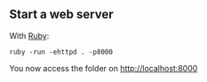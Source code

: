 
Start a web server
------------------

With [Ruby](https://www.ruby-lang.org):

    ruby -run -ehttpd . -p8000

You now access the folder on <http://localhost:8000>
